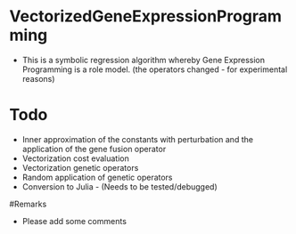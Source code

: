 # VectorizedGeneExpressionProgramming
- This is a symbolic regression algorithm whereby Gene Expression Programming is a role model. (the operators changed - for experimental reasons)

# Todo 
- Inner approximation of the constants with perturbation and the application of the gene fusion operator
- Vectorization cost evaluation
- Vectorization genetic operators
- Random application of genetic operators
- Conversion to Julia - (Needs to be tested/debugged)

#Remarks
- Please add some comments

